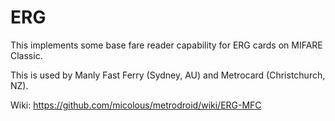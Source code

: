 # ERG

This implements some base fare reader capability for ERG cards on MIFARE Classic.

This is used by Manly Fast Ferry (Sydney, AU) and Metrocard (Christchurch, NZ).

Wiki: https://github.com/micolous/metrodroid/wiki/ERG-MFC
